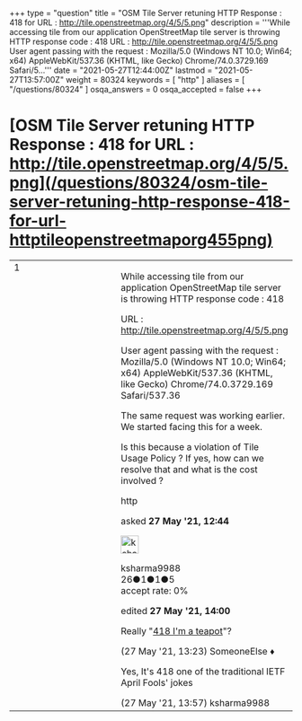 +++
type = "question"
title = "OSM Tile Server retuning HTTP Response : 418 for URL : http://tile.openstreetmap.org/4/5/5.png"
description = '''While accessing tile from our application OpenStreetMap tile server is throwing HTTP response code : 418 URL : http://tile.openstreetmap.org/4/5/5.png User agent passing with the request :  Mozilla/5.0 (Windows NT 10.0; Win64; x64) AppleWebKit/537.36 (KHTML, like Gecko) Chrome/74.0.3729.169 Safari/5...'''
date = "2021-05-27T12:44:00Z"
lastmod = "2021-05-27T13:57:00Z"
weight = 80324
keywords = [ "http" ]
aliases = [ "/questions/80324" ]
osqa_answers = 0
osqa_accepted = false
+++

<div class="headNormal">

# [OSM Tile Server retuning HTTP Response : 418 for URL : http://tile.openstreetmap.org/4/5/5.png](/questions/80324/osm-tile-server-retuning-http-response-418-for-url-httptileopenstreetmaporg455png)

</div>

<div id="main-body">

<div id="askform">

<table id="question-table" style="width:100%;">
<colgroup>
<col style="width: 50%" />
<col style="width: 50%" />
</colgroup>
<tbody>
<tr>
<td style="width: 30px; vertical-align: top"><div class="vote-buttons">
<span id="post-80324-upvote" class="ajax-command post-vote up" rel="nofollow" title="I like this post (click again to cancel)"> </span>
<div id="post-80324-score" class="post-score" title="current number of votes">
1
</div>
<span id="post-80324-downvote" class="ajax-command post-vote down" rel="nofollow" title="I dont like this post (click again to cancel)"> </span> <span id="favorite-mark" class="ajax-command favorite-mark" rel="nofollow" title="mark/unmark this question as favorite (click again to cancel)"> </span>
<div id="favorite-count" class="favorite-count">
&#10;</div>
</div></td>
<td><div id="item-right">
<div class="question-body">
<p>While accessing tile from our application OpenStreetMap tile server is throwing HTTP response code : 418</p>
<p>URL : <a href="http://tile.openstreetmap.org/4/5/5.png">http://tile.openstreetmap.org/4/5/5.png</a></p>
<p>User agent passing with the request : Mozilla/5.0 (Windows NT 10.0; Win64; x64) AppleWebKit/537.36 (KHTML, like Gecko) Chrome/74.0.3729.169 Safari/537.36</p>
<p>The same request was working earlier. We started facing this for a week.</p>
<p>Is this because a violation of Tile Usage Policy ? If yes, how can we resolve that and what is the cost involved ?</p>
</div>
<div id="question-tags" class="tags-container tags">
<span class="post-tag tag-link-http" rel="tag" title="see questions tagged &#39;http&#39;">http</span>
</div>
<div id="question-controls" class="post-controls">
&#10;</div>
<div class="post-update-info-container">
<div class="post-update-info post-update-info-user">
<p>asked <strong>27 May '21, 12:44</strong></p>
<img src="https://secure.gravatar.com/avatar/41e6ad4213b07733cf5c13109125a250?s=32&amp;d=identicon&amp;r=g" class="gravatar" width="32" height="32" alt="ksharma9988&#39;s gravatar image" />
<p><span>ksharma9988</span><br />
<span class="score" title="26 reputation points">26</span><span title="1 badges"><span class="badge1">●</span><span class="badgecount">1</span></span><span title="1 badges"><span class="silver">●</span><span class="badgecount">1</span></span><span title="5 badges"><span class="bronze">●</span><span class="badgecount">5</span></span><br />
<span class="accept_rate" title="Rate of the user&#39;s accepted answers">accept rate:</span> <span title="ksharma9988 has no accepted answers">0%</span></p>
</div>
<div class="post-update-info post-update-info-edited">
<p><span> edited <strong>27 May '21, 14:00</strong> </span></p>
</div>
</div>
<div id="comments-container-80324" class="comments-container">
<span id="80325"></span>
<div id="comment-80325" class="comment">
<div id="post-80325-score" class="comment-score">
&#10;</div>
<div class="comment-text">
<p>Really "<a href="https://developer.mozilla.org/en-US/docs/Web/HTTP/Status/418">418 I'm a teapot</a>"?</p>
</div>
<div id="comment-80325-info" class="comment-info">
<span class="comment-age">(27 May '21, 13:23)</span> <span class="comment-user userinfo">SomeoneElse ♦</span>
</div>
</div>
<span id="80326"></span>
<div id="comment-80326" class="comment">
<div id="post-80326-score" class="comment-score">
&#10;</div>
<div class="comment-text">
<p>Yes, It's 418 one of the traditional IETF April Fools' jokes</p>
</div>
<div id="comment-80326-info" class="comment-info">
<span class="comment-age">(27 May '21, 13:57)</span> <span class="comment-user userinfo">ksharma9988</span>
</div>
</div>
</div>
<div id="comment-tools-80324" class="comment-tools">
&#10;</div>
<div class="clear">
&#10;</div>
<div id="comment-80324-form-container" class="comment-form-container">
&#10;</div>
<div class="clear">
&#10;</div>
</div></td>
</tr>
</tbody>
</table>

</div>

</div>

